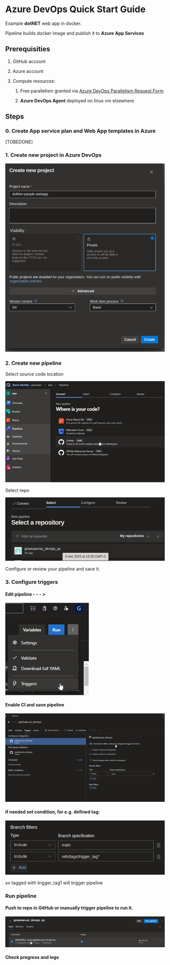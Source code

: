 # Azure DevOps Quick Start Guide

Example **dotNET** web app in docker.

Pipeline builds docker image and publish it to **Azure App Services**

## Prerequisities

1. GitHub account

2. Azure account

3. Compute resources:

   1. Free parallelism granted via [Azure DevOps Parallelism Request Form](https://forms.office.com/pages/responsepage.aspx?id=v4j5cvGGr0GRqy180BHbR63mUWPlq7NEsFZhkyH8jChUMlM3QzdDMFZOMkVBWU5BWFM3SDI2QlRBSC4u)

   2. **Azure DevOps Agent** deployed on linux vm elsewhere

## Steps

### 0. Create App service plan and Web App templates in Azure

[TOBEDONE]

### 1. Create new project in Azure DevOps

![](./img/001_newproject.png)

### 2. Create new pipeline

Select source code location

![](./img/002_newpipe.png)

Select repo

![](./img/003_git_repo.png)

Configure or review your pipeline and save it.

### 3. Configure triggers

#### Edit pipeline - - - >

![](./img/004_triggers.png)

#### Enable CI and save pipeline

![](./img/005_ci.png)

#### if needed set condition, for e.g. defined tag:

![](./img/005_filters.png)

so tagged with trigger_tag1 will trigger pipeline

### Run pipeline

#### Push to repo in GitHub or manually trigger pipeline to run it.

![](./img/006_run_pipeline.png)

#### Check progress and logs
